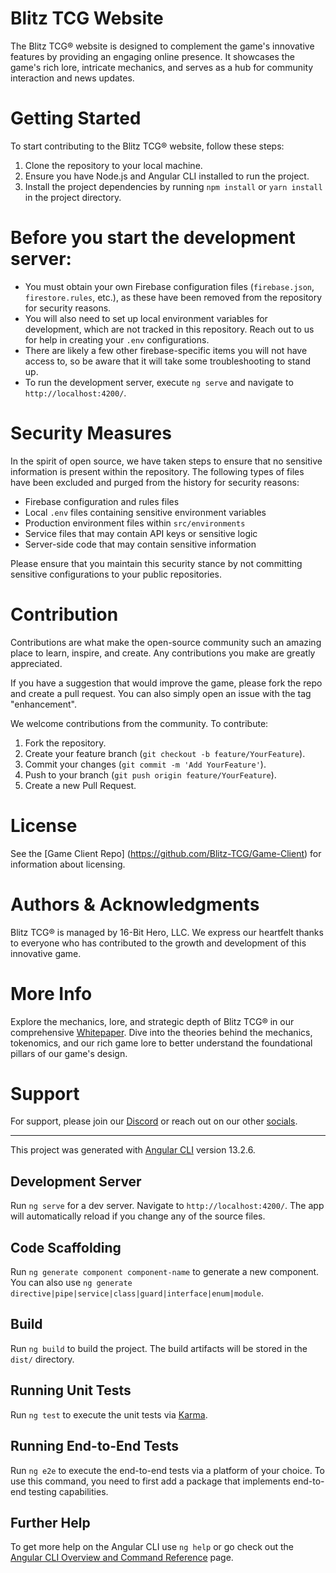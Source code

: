 # Blitz TCG Website
The Blitz TCG® website is designed to complement the game's innovative features by providing an engaging online presence. It showcases the game's rich lore, intricate mechanics, and serves as a hub for community interaction and news updates.

# Getting Started
To start contributing to the Blitz TCG® website, follow these steps:
1. Clone the repository to your local machine.
2. Ensure you have Node.js and Angular CLI installed to run the project.
3. Install the project dependencies by running `npm install` or `yarn install` in the project directory.

# Before you start the development server:
- You must obtain your own Firebase configuration files (`firebase.json`, `firestore.rules`, etc.), as these have been removed from the repository for security reasons.
- You will also need to set up local environment variables for development, which are not tracked in this repository. Reach out to us for help in creating your `.env` configurations.
- There are likely a few other firebase-specific items you will not have access to, so be aware that it will take some troubleshooting to stand up.
- To run the development server, execute `ng serve` and navigate to `http://localhost:4200/`.

# Security Measures
In the spirit of open source, we have taken steps to ensure that no sensitive information is present within the repository. The following types of files have been excluded and purged from the history for security reasons:
- Firebase configuration and rules files
- Local `.env` files containing sensitive environment variables
- Production environment files within `src/environments`
- Service files that may contain API keys or sensitive logic
- Server-side code that may contain sensitive information

Please ensure that you maintain this security stance by not committing sensitive configurations to your public repositories.

# Contribution
Contributions are what make the open-source community such an amazing place to learn, inspire, and create. Any contributions you make are greatly appreciated.

If you have a suggestion that would improve the game, please fork the repo and create a pull request. You can also simply open an issue with the tag "enhancement".

We welcome contributions from the community. To contribute:
1. Fork the repository.
2. Create your feature branch (`git checkout -b feature/YourFeature`).
3. Commit your changes (`git commit -m 'Add YourFeature'`).
4. Push to your branch (`git push origin feature/YourFeature`).
5. Create a new Pull Request.

# License
See the [Game Client Repo] (https://github.com/Blitz-TCG/Game-Client) for information about licensing.

# Authors & Acknowledgments
Blitz TCG® is managed by 16-Bit Hero, LLC. We express our heartfelt thanks to everyone who has contributed to the growth and development of this innovative game.

# More Info
Explore the mechanics, lore, and strategic depth of Blitz TCG® in our comprehensive [Whitepaper](https://blitztcg.com/whitepaper). Dive into the theories behind the mechanics, tokenomics, and our rich game lore to better understand the foundational pillars of our game's design.

# Support
For support, please join our [Discord](https://discord.com/invite/KkuDscjVt2) or reach out on our other [socials](https://linktr.ee/blitztcg).

---

This project was generated with [Angular CLI](https://github.com/angular/angular-cli) version 13.2.6.

## Development Server
Run `ng serve` for a dev server. Navigate to `http://localhost:4200/`. The app will automatically reload if you change any of the source files.

## Code Scaffolding
Run `ng generate component component-name` to generate a new component. You can also use `ng generate directive|pipe|service|class|guard|interface|enum|module`.

## Build
Run `ng build` to build the project. The build artifacts will be stored in the `dist/` directory.

## Running Unit Tests
Run `ng test` to execute the unit tests via [Karma](https://karma-runner.github.io).

## Running End-to-End Tests
Run `ng e2e` to execute the end-to-end tests via a platform of your choice. To use this command, you need to first add a package that implements end-to-end testing capabilities.

## Further Help
To get more help on the Angular CLI use `ng help` or go check out the [Angular CLI Overview and Command Reference](https://angular.io/cli) page.
